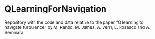 # QLearningForNavigation
Repository with the code and data relative to the paper “Q learning to navigate turbulence” by M. Rando, M. James, A. Verri, L. Rosasco and A. Seminara.
